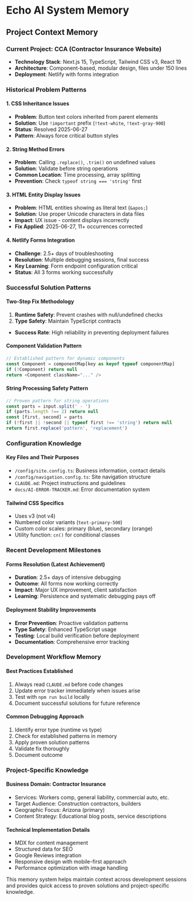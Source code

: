 # Echo AI System Memory

## Project Context Memory

### Current Project: CCA (Contractor Insurance Website)
- **Technology Stack**: Next.js 15, TypeScript, Tailwind CSS v3, React 19
- **Architecture**: Component-based, modular design, files under 150 lines
- **Deployment**: Netlify with forms integration

### Historical Problem Patterns

#### 1. CSS Inheritance Issues
- **Problem**: Button text colors inherited from parent elements
- **Solution**: Use `!important` prefix (`!text-white`, `!text-gray-900`)
- **Status**: Resolved 2025-06-27
- **Pattern**: Always force critical button styles

#### 2. String Method Errors
- **Problem**: Calling `.replace()`, `.trim()` on undefined values
- **Solution**: Validate before string operations
- **Common Location**: Time processing, array splitting
- **Prevention**: Check `typeof string === 'string'` first

#### 3. HTML Entity Display Issues
- **Problem**: HTML entities showing as literal text (`&apos;`)
- **Solution**: Use proper Unicode characters in data files
- **Impact**: UX issue - content displays incorrectly
- **Fix Applied**: 2025-06-27, 11+ occurrences corrected

#### 4. Netlify Forms Integration
- **Challenge**: 2.5+ days of troubleshooting
- **Resolution**: Multiple debugging sessions, final success
- **Key Learning**: Form endpoint configuration critical
- **Status**: All 3 forms working successfully

### Successful Solution Patterns

#### Two-Step Fix Methodology
1. **Runtime Safety**: Prevent crashes with null/undefined checks
2. **Type Safety**: Maintain TypeScript contracts
- **Success Rate**: High reliability in preventing deployment failures

#### Component Validation Pattern
```typescript
// Established pattern for dynamic components
const Component = componentMap[key as keyof typeof componentMap]
if (!Component) return null
return <Component className="..." />
```

#### String Processing Safety Pattern
```typescript
// Proven pattern for string operations
const parts = input.split(' - ')
if (parts.length !== 2) return null
const [first, second] = parts
if (!first || !second || typeof first !== 'string') return null
return first.replace('pattern', 'replacement')
```

### Configuration Knowledge

#### Key Files and Their Purposes
- `/config/site.config.ts`: Business information, contact details
- `/config/navigation.config.ts`: Site navigation structure
- `CLAUDE.md`: Project instructions and guidelines
- `docs/AI-ERROR-TRACKER.md`: Error documentation system

#### Tailwind CSS Specifics
- Uses v3 (not v4)
- Numbered color variants (`text-primary-500`)
- Custom color scales: primary (blue), secondary (orange)
- Utility function: `cn()` for conditional classes

### Recent Development Milestones

#### Forms Resolution (Latest Achievement)
- **Duration**: 2.5+ days of intensive debugging
- **Outcome**: All forms now working correctly
- **Impact**: Major UX improvement, client satisfaction
- **Learning**: Persistence and systematic debugging pays off

#### Deployment Stability Improvements
- **Error Prevention**: Proactive validation patterns
- **Type Safety**: Enhanced TypeScript usage
- **Testing**: Local build verification before deployment
- **Documentation**: Comprehensive error tracking

### Development Workflow Memory

#### Best Practices Established
1. Always read `CLAUDE.md` before code changes
2. Update error tracker immediately when issues arise
3. Test with `npm run build` locally
4. Document successful solutions for future reference

#### Common Debugging Approach
1. Identify error type (runtime vs type)
2. Check for established patterns in memory
3. Apply proven solution patterns
4. Validate fix thoroughly
5. Document outcome

### Project-Specific Knowledge

#### Business Domain: Contractor Insurance
- Services: Workers comp, general liability, commercial auto, etc.
- Target Audience: Construction contractors, builders
- Geographic Focus: Arizona (primary)
- Content Strategy: Educational blog posts, service descriptions

#### Technical Implementation Details
- MDX for content management
- Structured data for SEO
- Google Reviews integration
- Responsive design with mobile-first approach
- Performance optimization with image handling

This memory system helps maintain context across development sessions and provides quick access to proven solutions and project-specific knowledge.